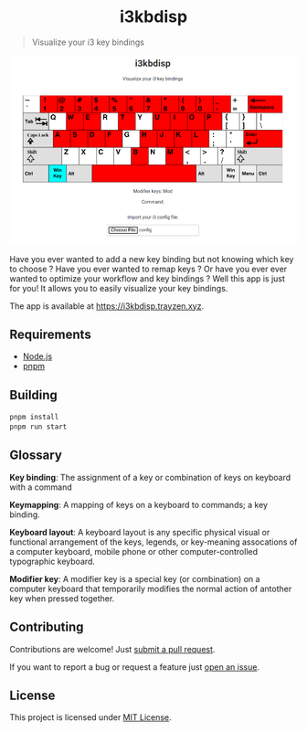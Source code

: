 <h1 align="center">
    i3kbdisp
</h1>

> Visualize your i3 key bindings
<div align="center">
    <img src="assets/preview.png"/>
</div>

Have you ever wanted to add a new key binding but not knowing which key to choose
? Have you ever wanted to remap keys ? Or have you ever ever wanted to optimize
your workflow and key bindings ? Well this app is just for you! It allows you to
easily visualize your key bindings.


The app is available at https://i3kbdisp.trayzen.xyz.

## Requirements
- [Node.js](https://nodejs.org/)
- [pnpm](https://pnpm.io/)

## Building
```sh
pnpm install
pnpm run start
```

## Glossary
**Key binding**: The assignment of a key or combination of keys on keyboard with
a command

**Keymapping**: A mapping of keys on a keyboard to commands; a key binding.

**Keyboard layout**: A keyboard layout is any specific physical visual or
functional arrangement of the keys, legends, or key-meaning assocations of a
computer keyboard, mobile phone or other computer-controlled typographic
keyboard.

**Modifier key**: A modifier key is a special key (or combination) on a computer
keyboard that temporarily modifies the normal action of antother key when
pressed together.

## Contributing
Contributions are welcome! Just [submit a pull request](https://github.com/TrAyZeN/i3kbdisp/compare).

If you want to report a bug or request a feature just [open an issue](https://github.com/TrAyZeN/i3kbdisp/issues/new).

## License
This project is licensed under [MIT License](https://github.com/TrAyZeN/i3kbdisp/blob/master/LICENSE).
